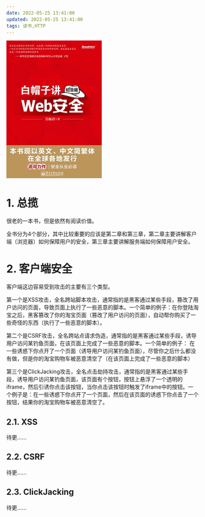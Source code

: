 ```yaml
---
date: 2022-05-25 13:41:00
updated: 2022-05-25 13:41:00
tags: 读书,HTTP
---
```


![](封面.png)





# 1. 总揽

很老的一本书，但是依然有阅读价值。

全书分为4个部分，其中比较重要的应该是第二章和第三章，第二章主要讲解客户端（浏览器）如何保障用户的安全，第三章主要讲解服务端如何保障用户安全。



# 2. 客户端安全

客户端这边容易受到攻击的主要有三个类型。

第一个是XSS攻击，全名跨站脚本攻击，通常指的是黑客通过某些手段，篡改了用户访问的页面，导致页面上执行了一些恶意的脚本。一个简单的例子：在你登陆淘宝之后，黑客篡改了你的淘宝页面（篡改了用户访问的页面），自动帮你购买了一些奇怪的东西（执行了一些恶意的脚本）。

第二个是CSRF攻击，全名跨站点请求伪造，通常指的是黑客通过某些手段，诱导用户访问某钓鱼页面，在该页面上完成了一些恶意的脚本。一个简单的例子： 在一些诱惑下你点开了一个页面（诱导用户访问某钓鱼页面），尽管你之后什么都没有做，但是你的淘宝购物车被恶意清空了（在该页面上完成了一些恶意的脚本）

第三个是ClickJacking攻击，全名点击劫持攻击，通常指的是黑客通过某些手段，诱导用户访问某钓鱼页面，该页面有个按钮，按钮上悬浮了一个透明的iframe，然后引诱你点击该按钮，当你点击该按钮时触发了iframe中的按钮。一个例子是：在一些诱惑下你点开了一个页面，然后在该页面的诱惑下你点击了一个按钮，结果你的淘宝购物车被恶意清空了。



## 2.1. XSS

待更......

## 2.2. CSRF

待更......

## 2.3. ClickJacking

待更......



































































